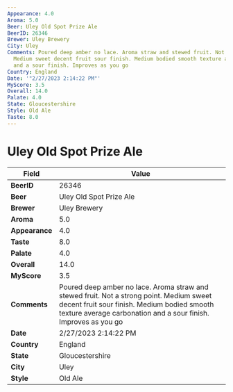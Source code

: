 ```yaml
---
Appearance: 4.0
Aroma: 5.0
Beer: Uley Old Spot Prize Ale
BeerID: 26346
Brewer: Uley Brewery
City: Uley
Comments: Poured deep amber no lace. Aroma straw and stewed fruit. Not a strong point.
  Medium sweet decent fruit sour finish. Medium bodied smooth texture average carbonation
  and a sour finish. Improves as you go
Country: England
Date: '"2/27/2023 2:14:22 PM"'
MyScore: 3.5
Overall: 14.0
Palate: 4.0
State: Gloucestershire
Style: Old Ale
Taste: 8.0
---
```


# Uley Old Spot Prize Ale

| Field         | Value |
|---------------|-------|
| **BeerID** | 26346 |
| **Beer** | Uley Old Spot Prize Ale |
| **Brewer** | Uley Brewery |
| **Aroma** | 5.0 |
| **Appearance** | 4.0 |
| **Taste** | 8.0 |
| **Palate** | 4.0 |
| **Overall** | 14.0 |
| **MyScore** | 3.5 |
| **Comments** | Poured deep amber no lace. Aroma straw and stewed fruit. Not a strong point. Medium sweet decent fruit sour finish. Medium bodied smooth texture average carbonation and a sour finish. Improves as you go |
| **Date** | 2/27/2023 2:14:22 PM |
| **Country** | England |
| **State** | Gloucestershire |
| **City** | Uley |
| **Style** | Old Ale |
